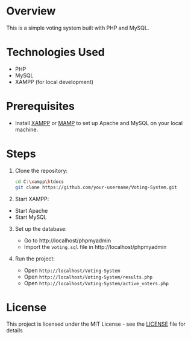 # Overview

This is a simple voting system built with PHP and MySQL.

# Technologies Used

- PHP
- MySQL
- XAMPP (for local development)

# Prerequisites

- Install [XAMPP](https://www.apachefriends.org/index.html) or [MAMP](https://www.mamp.info/en/) to set up Apache and MySQL on your local machine.

# Steps

1. Clone the repository:

   ```bash
   cd C:\xampp\htdocs
   git clone https://github.com/your-username/Voting-System.git
   ```

2. Start XAMPP:
 
  - Start Apache
  - Start MySQL


3. Set up the database:
   - Go to http://localhost/phpmyadmin
   - Import the `voting.sql` file in http://localhost/phpmyadmin

4. Run the project:
   - Open `http://localhost/Voting-System`
   - Open `http://localhost/Voting-System/results.php`
   - Open `http://localhost/Voting-System/active_voters.php`

# License

This project is licensed under the MIT License - see the [LICENSE](LICENSE) file for details
